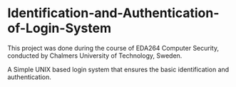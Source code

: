 # Identification-and-Authentication-of-Login-System

This project was done during the course of EDA264 Computer Security, conducted by Chalmers University of Technology, Sweden.

A Simple UNIX based login system that ensures the basic identification and authentication.
